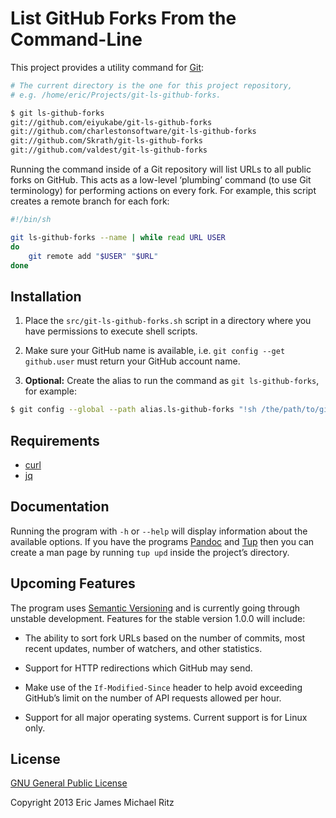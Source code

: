 List GitHub Forks From the Command-Line
=======================================

This project provides a utility command for [Git](http://git-scm.org/):

```sh
# The current directory is the one for this project repository,
# e.g. /home/eric/Projects/git-ls-github-forks.

$ git ls-github-forks
git://github.com/eiyukabe/git-ls-github-forks
git://github.com/charlestonsoftware/git-ls-github-forks
git://github.com/Skrath/git-ls-github-forks
git://github.com/valdest/git-ls-github-forks
```

Running the command inside of a Git repository will list URLs to all
public forks on GitHub.  This acts as a low-level ‘plumbing’ command (to
use Git terminology) for performing actions on every fork.  For
example, this script creates a remote branch for each fork:

```sh
#!/bin/sh

git ls-github-forks --name | while read URL USER
do
    git remote add "$USER" "$URL"
done
```


Installation
------------

1. Place the `src/git-ls-github-forks.sh` script in a directory where
   you have permissions to execute shell scripts.

2. Make sure your GitHub name is available, i.e. `git config --get
   github.user` must return your GitHub account name.

3. **Optional:** Create the alias to run the command as `git
   ls-github-forks`, for example:

```sh
$ git config --global --path alias.ls-github-forks "!sh /the/path/to/git-ls-github-forks.sh"
```


Requirements
------------

* [curl](http://curl.haxx.se/)
* [jq](http://stedolan.github.io/jq/)


Documentation
-------------

Running the program with `-h` or `--help` will display information
about the available options.  If you have the programs [Pandoc][] and
[Tup][] then you can create a man page by running `tup upd` inside the
project’s directory.


Upcoming Features
-----------------

The program uses [Semantic Versioning](http://semver.org/) and is
currently going through unstable development.  Features for the stable
version 1.0.0 will include:

* The ability to sort fork URLs based on the number of commits, most
  recent updates, number of watchers, and other statistics.

* Support for HTTP redirections which GitHub may send.

* Make use of the `If-Modified-Since` header to help avoid exceeding
  GitHub’s limit on the number of API requests allowed per hour.

* Support for all major operating systems.  Current support is for
  Linux only.


License
-------

[GNU General Public License](http://www.gnu.org/copyleft/gpl.html)

Copyright 2013 Eric James Michael Ritz



[Pandoc]: http://johnmacfarlane.net/pandoc/
[Tup]: http://gittup.org/tup/
